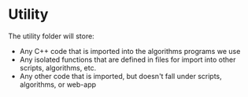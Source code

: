 # Utility #
The utility folder will store:
 - Any C++ code that is imported into the algorithms programs we use
 - Any isolated functions that are defined in files for import into other
   scripts, algorithms, etc.
 - Any other code that is imported, but doesn't fall under scripts, algorithms,
   or web-app
